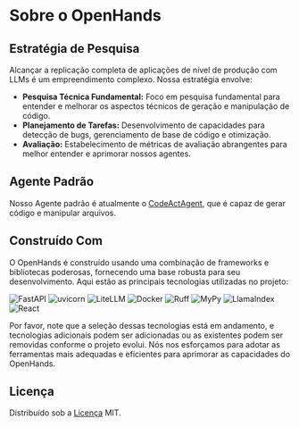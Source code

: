 # Sobre o OpenHands

## Estratégia de Pesquisa

Alcançar a replicação completa de aplicações de nível de produção com LLMs é um empreendimento complexo. Nossa estratégia envolve:

- **Pesquisa Técnica Fundamental:** Foco em pesquisa fundamental para entender e melhorar os aspectos técnicos de geração e manipulação de código.
- **Planejamento de Tarefas:** Desenvolvimento de capacidades para detecção de bugs, gerenciamento de base de código e otimização.
- **Avaliação:** Estabelecimento de métricas de avaliação abrangentes para melhor entender e aprimorar nossos agentes.

## Agente Padrão

Nosso Agente padrão é atualmente o [CodeActAgent](agents), que é capaz de gerar código e manipular arquivos.

## Construído Com

O OpenHands é construído usando uma combinação de frameworks e bibliotecas poderosas, fornecendo uma base robusta para seu desenvolvimento. Aqui estão as principais tecnologias utilizadas no projeto:

![FastAPI](https://img.shields.io/badge/FastAPI-black?style=for-the-badge) ![uvicorn](https://img.shields.io/badge/uvicorn-black?style=for-the-badge) ![LiteLLM](https://img.shields.io/badge/LiteLLM-black?style=for-the-badge) ![Docker](https://img.shields.io/badge/Docker-black?style=for-the-badge) ![Ruff](https://img.shields.io/badge/Ruff-black?style=for-the-badge) ![MyPy](https://img.shields.io/badge/MyPy-black?style=for-the-badge) ![LlamaIndex](https://img.shields.io/badge/LlamaIndex-black?style=for-the-badge) ![React](https://img.shields.io/badge/React-black?style=for-the-badge)

Por favor, note que a seleção dessas tecnologias está em andamento, e tecnologias adicionais podem ser adicionadas ou as existentes podem ser removidas conforme o projeto evolui. Nós nos esforçamos para adotar as ferramentas mais adequadas e eficientes para aprimorar as capacidades do OpenHands.

## Licença

Distribuído sob a [Licença](https://github.com/All-Hands-AI/OpenHands/blob/main/LICENSE) MIT.
